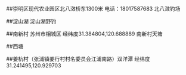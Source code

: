##崇明区现代农业园区北八滧桥东1300米 电话：18017587683
北八滧钓场

##淀山湖
淀山湖野钓

##南新村 苏州市相城区 经纬度31.384804,120.688889
南新村天塘

##西塘

##姜杭村（张浦镇姜行村村名委员会江浦南路）双洋潭  经纬度31.241495,120.929703

##
